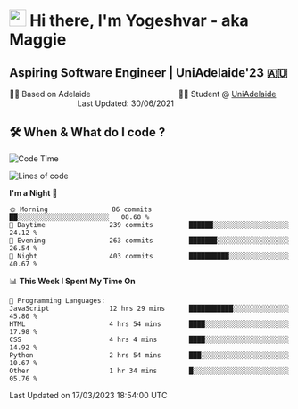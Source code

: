 <h1><img src="https://emojis.slackmojis.com/emojis/images/1531849430/4246/blob-sunglasses.gif?1531849430" width="30"/> Hi there, I'm Yogeshvar - aka Maggie</h1>

## Aspiring Software Engineer | UniAdelaide'23 🇦🇺  
🏂🏻  Based on Adelaide &nbsp;&nbsp;&nbsp;&nbsp;&nbsp;&nbsp;&nbsp;&nbsp;&nbsp;&nbsp;&nbsp;&nbsp;&nbsp;&nbsp;&nbsp;&nbsp;&nbsp;&nbsp;&nbsp;&nbsp;&nbsp;&nbsp;&nbsp;&nbsp;&nbsp;&nbsp;&nbsp;&nbsp;&nbsp;&nbsp;&nbsp;&nbsp;&nbsp;&nbsp;&nbsp;&nbsp;&nbsp;&nbsp;&nbsp;👨‍💻 Student @ [UniAdelaide](https://www.adelaide.edu.au)   &nbsp;&nbsp;&nbsp;&nbsp;&nbsp;&nbsp;&nbsp;&nbsp;&nbsp;&nbsp;&nbsp;&nbsp;&nbsp;&nbsp;&nbsp;&nbsp;&nbsp;&nbsp;&nbsp;&nbsp;&nbsp;&nbsp;&nbsp;&nbsp;&nbsp;&nbsp;&nbsp;&nbsp;&nbsp;&nbsp;&nbsp;Last Updated: 30/06/2021

## 🛠 When & What do I code ?  

<!--START_SECTION:waka-->
![Code Time](http://img.shields.io/badge/Code%20Time-2%2C012%20hrs%2030%20mins-blue)

![Lines of code](https://img.shields.io/badge/From%20Hello%20World%20I%27ve%20Written-3.6%20million%20lines%20of%20code-blue)

**I'm a Night 🦉** 

```text
🌞 Morning                86 commits          ██░░░░░░░░░░░░░░░░░░░░░░░   08.68 % 
🌆 Daytime                239 commits         ██████░░░░░░░░░░░░░░░░░░░   24.12 % 
🌃 Evening                263 commits         ███████░░░░░░░░░░░░░░░░░░   26.54 % 
🌙 Night                  403 commits         ██████████░░░░░░░░░░░░░░░   40.67 % 
```


📊 **This Week I Spent My Time On** 

```text
💬 Programming Languages: 
JavaScript               12 hrs 29 mins      ███████████░░░░░░░░░░░░░░   45.80 % 
HTML                     4 hrs 54 mins       ████░░░░░░░░░░░░░░░░░░░░░   17.98 % 
CSS                      4 hrs 4 mins        ████░░░░░░░░░░░░░░░░░░░░░   14.92 % 
Python                   2 hrs 54 mins       ███░░░░░░░░░░░░░░░░░░░░░░   10.67 % 
Other                    1 hr 34 mins        █░░░░░░░░░░░░░░░░░░░░░░░░   05.76 % 
```


 Last Updated on 17/03/2023 18:54:00 UTC
<!--END_SECTION:waka-->
